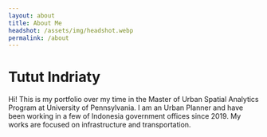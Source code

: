 ```yaml
---
layout: about
title: About Me
headshot: /assets/img/headshot.webp
permalink: /about
---
```


# Tutut Indriaty

Hi! This is my portfolio over my time in the Master of Urban Spatial Analytics Program at University of Pennsylvania. I am an Urban Planner and have been working in a few of Indonesia government offices since 2019. My works are focused on infrastructure and transportation.
